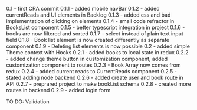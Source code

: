 0.1 - first CRA commit
0.1.1 - added mobile navBar
0.1.2 - added currentReads and UI elements in Backlog
0.1.3 - added css and bad implementation of clicking on elements
0.1.4 - small code refractor in BooksList component
0.1.5 - better typescript integration in project
0.1.6 - books are now filtered and sorted
0.1.7 - select instead of plain text input field
0.1.8 - Book list element is now created differently as separate component
0.1.9 - Deleting list elements is now possible
0.2 - added simple Theme context with Hooks
0.2.1 - added books to local state in redux
0.2.2 - added change theme button in customization component, added customization component to routes
0.2.3 - Book Array now comes from redux
0.2.4 - added current reads to CurrentReads component
0.2.5 - stated adding node backend
0.2.6 - added create user and book route in API
0.2.7 - preprared project to make bookList schema
0.2.8 - created more routes in backend
0.2.9 - added login form

TO DO:
Validation
